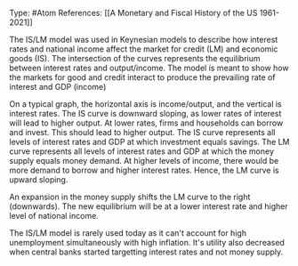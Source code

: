 Type: #Atom 
References: 
[[A Monetary and Fiscal History of the US 1961-2021]]

The IS/LM model was used in Keynesian models to describe how interest rates and national income affect the market for credit (LM) and economic goods (IS). The intersection of the curves represents the equilibrium between interest rates and output/income. The model is meant to show how the markets for good and credit interact to produce the prevailing rate of interest and GDP (income)

On a typical graph, the horizontal axis is income/output, and the vertical is interest rates. The IS curve is downward sloping, as lower rates of interest will lead to higher output. At lower rates, firms and households can borrow and invest. This should lead to higher output. The IS curve represents all levels of interest rates and GDP at which investment equals savings. The LM curve represents all levels of interest rates and GDP at which the money supply equals money demand. At higher levels of income, there would be more demand to borrow and higher interest rates. Hence, the LM curve is upward sloping. 

An expansion in the money supply shifts the LM curve to the right (downwards). The new equilibrium will be at a lower interest rate and higher level of national income. 



The IS/LM model is rarely used today as it can't account for high unemployment simultaneously with high inflation. It's utility also decreased when central banks started targetting interest rates and not money supply. 